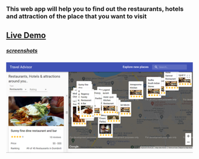 <h3> <b> This web app will help you to find out the restaurants, hotels and attraction of the place that you want to visit</b></h3>
<h2><a href="https://travel-advizor.netlify.app">Live Demo </h1>
 
<h5>screenshots</h5>
<img src="./images/op.ss.PNG" alt="output_ss"/>

